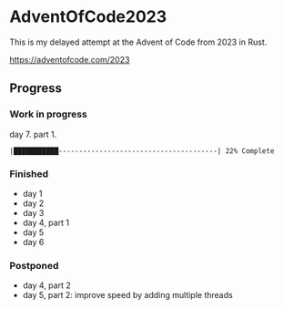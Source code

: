 # AdventOfCode2023

This is my delayed attempt at the Advent of Code from 2023 in Rust.

https://adventofcode.com/2023

## Progress

### Work in progress

day 7. part 1.

    |███████████---------------------------------------| 22% Complete

### Finished

- day 1
- day 2
- day 3
- day 4, part 1
- day 5
- day 6

### Postponed

- day 4, part 2
- day 5, part 2: improve speed by adding multiple threads